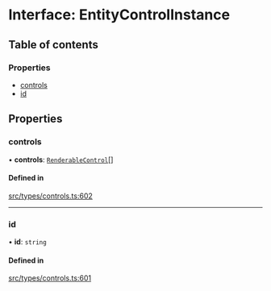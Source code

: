 # Interface: EntityControlInstance

## Table of contents

### Properties

- [controls](../wiki/EntityControlInstance#controls)
- [id](../wiki/EntityControlInstance#id)

## Properties

### controls

• **controls**: [`RenderableControl`](../wiki/Exports#renderablecontrol)[]

#### Defined in

[src/types/controls.ts:602](https://github.com/decisively-io/interview-sdk/blob/7ff582e2e1b882fdedb5de2863fed60488554378/src/types/controls.ts#L602)

___

### id

• **id**: `string`

#### Defined in

[src/types/controls.ts:601](https://github.com/decisively-io/interview-sdk/blob/7ff582e2e1b882fdedb5de2863fed60488554378/src/types/controls.ts#L601)
